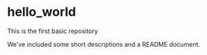 # hello_world
This is the first basic repository

We've included some short descriptions and a README document.
